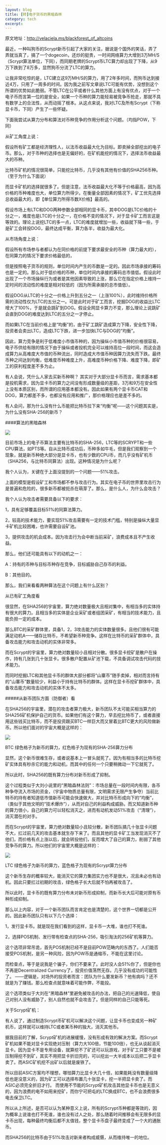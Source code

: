```yaml
---
layout: blog
title: [转]电子货币的黑暗森林
category: tech
excerpt: 
---
```

原文地址：<a href="http://velaciela.ms/blackforest_of_altcoins" target="_blank">http://velaciela.ms/blackforest_of_altcoins</a>

最近，一种叫狗币的Scrypt新币引起了大家的关注，据说是个国外的笑话，弄了弄就当真了，搞了一个dogecoin，还炒的挺贵，一时间网络算力大增到3万MH/S（Scrypt算法单位，下同），而同期老牌的Scrypt币LTC算力却出现了下降，从9万下跌到了8万多，显然狗币分流了LTC的算力。

让我非常吃惊的是，LTC建立这9万MH/S的算力，用了2年多时间，而狗币达到接近4万，只用了一周多的时间。因为我之前写文章说LTC可能有优势，没想到这个所谓的优势如此脆弱。不管LTC在公平或者什么其他方面上有没有优点，对于一个电子币而言第一位的是安全，如果一个币种的算力能轻易被竞争币抢走，那就不具有数学上的合法性，从而动摇了根本。从这点来说，我对LTC及所有Scrypt（下称显卡币，下同）产生了一些怀疑。

下面我尝试从算力分布和算法对币种竞争的作用分析这个问题。（均指POW，下同）

从矿工角度上说：

假设所有矿工都是经济理性人，以法币收益最大化为目标。即卖掉全部挖出的电子币。那么，对于币种的选择也是无偏好的，在矿机能挖的情况下，选择法币收益最大的币种。

比特币矿机的情况很简单，只能挖比特币，几乎没有其他有价值的SHA256币种。（至于为什么下面说）

而显卡矿机的选择就很多了。但是注意，法币收益最大化不等于价格最高，因为高价格的币种难度也大，单位算力所得少。在衡量全部因素的情况下，矿工优先选择总收益最大的，即【单位算力所得币数X价格】最高的。

假设市场上有LTC和DOG两种参数全部相同的显卡币，其中DOG是LTC价格的十分之一，难度也是LTC的十分之一，在价格不变的情况下，对于显卡矿工而言这是等效的。理论上说挖LTC的多一点，LTC的难度就增加一些，收益就下降一些，于是矿工会转投DOG，最终达成平衡，算力各半，收益为最大化。

从市场角度上说：

假设所有市场参与者都认为在同价格的前提下要求最安全的币种（算力最大的），在同算力的情况下要求价格最低的，

但是按照电子货币的规则，单位时间内产生的币数是一定的。因此市场承接的筹码也是一定的。那么对于低价格的币种，单位时间内承接的筹码总市值低。假设此时出现了一个市场操纵行为或者是其他因素导致的上涨，那么它在指定价格上维持一定时间的流动性的难度是相对较低的（因为所需承接的总市值低）。

假设DOG从LTC的十分之一价格上升到五分之一（上涨100%），此时维持价格所需的流动性仅为LTC的五分之一。可是此时对于矿工而言，挖掘DOG的收益比LTC增大了100%，于是就会跳矿到DOG。假设全网显卡算力不变，那么理论上说跳矿会直到DOG的难度达到LTC的五分之一才停止。

而如果LTC在当前价格上是“均衡”的，由于矿工跳矿造成算力下降，安全性下降，投资者会卖出LTC，造成LTC下跌，进一步加快LTC与DOG的“均衡”。

因此，算力竞争是利于低难度小市值币种的，因为操纵小市值币种的价格很容易，电子币供给有限的情况下由于操纵或者投机完全可以维持高位一段时间，而这会造成算力从高难度大市值的币种流出，同时造成大市值币种因算力流失而下跌。最终币种之间达到均衡，低难度币种难度上升，高难度币种价格下降、难度下降，即矿工的获利程度差不多为止。

有人会说，凭什么人家去买新币种啊？ 其实对于大部分显卡币而言，需求基本都是投机需求，因为显卡币的算力之间没有形成数量级的差距，3万和9万在安全性上没有本质区别，而所谓的应用基本都没有。因此如果有两个显卡币CAT和DOG，算力都差不多，也都没有应用和推广，那价格理应也是差不多的。

有人会问，那为什么没有什么币能把比特币拉下来“均衡”呢——这个问题其实是，为什么没有SHA-256的新币？

 

####算法的黑暗森林

<img src="http://www.neverwow.com/wp-content/uploads/2013/12/bf.jpg" />

目前市场上的电子币算法主要有比特币的SHA-256，LTC等的SCRYPT和一些CPU算法，如PTS等。自从比特币成功后，币种多如牛毛，但是我们观察到一个现象，就是新币种绝大部分是显卡币，也有少数的CPU币，而几乎没有矿机币（SHA256，与比特币同算法）出现。这种情况是为什么呢？

我个人认为，关键在于上面没提到的一个问题——51%攻击。

上面的模型是假设矿工和市场都不参与攻击行为。其实在电子币的世界里攻击行为是普遍和危险的，很多新币都被扼杀在萌芽了。那么，是什么人，为什么会攻击？

我个人认为攻击者需要具备以下的要求：

1，具有足够覆盖目标51%的同算法算力。

2，较高的技术能力，要实现51%攻击需要有一定的技术门槛，特别是操纵大量显卡矿机比较困难，也许需要自设矿池。

3，提供攻击的机会成本。因为攻击行为会中断当前采矿，浪费成本且不产生收益。

那么，他们还可能具有以下的动机之一：

A：持有的币种与目标币种存在竞争，目标威胁自己存币的利益。

B：其他目的。

那么，我们来看看两种算法在这个问题上有什么区别？

从已有矿工角度看

很显然，在SHA256的宇宙里，算力绝对数量极大且相对集中，有相当多的实体持有很大的算力。且相当多的实体是企业采矿或者组团采矿，有相当的技术能力，且能负担一定的成本。

那么BTC的采矿群体里，具备1，2，3攻击能力的实体数量很多。且他们很有可能满足动机A——储存比特币，不希望新币种竞争。这样在比特币的采矿群体中，具备攻击能力和攻击动机的实体非常多。

而在Scrypt的宇宙里，算力绝对数量较小且相对分散。很多显卡挖矿是散户在操作，持有几张到几十张显卡。很多散户配置从矿池下载，不具备调试攻击代码的技术能力。

而同时挖掘LTC和其他显卡币的群体大部分都将“山寨币”随手卖掉，相对而言持有的“山寨币”数量较少，利益小于持有比特币的群体。这样在显卡币挖矿群体中，具备攻击能力和攻击动机的实体不太多。

#####从新币团队方面（防御者）看

在SHA256的宇宙里，潜在的攻击者算力极大，新币团队不太可能买相当算力的SHA256矿机保护自己的货币。如果他们有这个算力，早去挖比特币了，或者直接用这些钱买比特币，而不是投资跟买BTC一样巨大而又冒着比BTC更大的风险做新币。所以他们面对的宇宙大概是这样的：

<img src="http://www.neverwow.com/wp-content/uploads/2013/12/BTC.png" />

BTC 绿色格子为新币的算力，红色格子为现有的SHA-256算力分布

 

显然，这个新币很难生存，或者说基本上一冒头就死了。因为有相当多的比特币挖矿实体具有秒杀它的能力和动机，而其中的任何一个只要稍微动一下它就死了。

所以此时，SHA256的既有算力分布对新币形成了抑制。

这个过程类似于大刘小说里的“黑暗森林法则”：市场总量在一段时间内有限，各币种争夺流入市场的资金，（宇宙中物质总量有限，文明需求无限产生争夺）当前比特币的持有者知道低市值新币可能会快速做大，并对比特币形成向下的“均衡”，（类似于其他文明的“技术爆炸”），从而对自己的利益构成威胁。而又知道新币种的算力很小，自己的算力可以轻松消灭之，进而有动机发动51%攻击（“清理”），消灭潜在的对手。

 

而在Scrypt的宇宙里，算力绝对数量较小且较分散，新币团队搞几十张显卡问题不大，扛过前几天的攻击基本就生存下来了。而且其他的显卡矿工当发现消灭不了他们，而价格有点上涨以后，就会转投他们，反而增大了自己的算力，削弱了其他竞争币的算力。所以他们的宇宙里大概是这样的：

<img src="http://www.neverwow.com/wp-content/uploads/2013/12/LTC.png" />

LTC 绿色格子为新币的算力，蓝色格子为现有的Scrypt算力分布

 

这个新币生存的概率较大，能消灭它的算力集团实力也不是很大，况且未必也有动机。因此只要扛过初期的攻击，绿色格子长大后就不怕再被攻击了。

所以此时，显卡币的既有算力分布未对新币形成抑制，而新币长大后可能对原有币种形成抑制。

 

那么以上内容，对于一个新币团队而言肯定也是清楚的，这个世界一切都是公开的。因此新币团队只有以下几个选择：

1，发行显卡币。就是现在我们看到的这样，显卡币一大堆，谁也打不死谁。

2，选择POS机制、发行带有检查点的SHA-256，吸引淘汰的256矿机等算力。

这个选项非常吊诡，首先POS机制已经不是目前POW范畴内的东西了。人们能否接受POS机制，是另一种风险，因为POW币是通缩币，不能在这里讨论。

而检查点，等于是说我是个骗子，你们不要来了。此时没人会51%你了，但是你也不再是Decentralized Currency了，投资价值荡然无存。几乎没有成功的可能性了。 ——逻辑是，对场外的投资者而言：团队为什么要发新币？他有病吗？还不就是为了赚钱。那么检查点就意味着可能作弊，不能投。

这个选项类似于大刘在“黑暗森林”里避免被攻击的办法，把自己的光速降低，使自己对别人没有威胁了，别人自然也就不会攻击了。但是同样的自己只能等死。

 

关于Scrypt矿机：

有人说了，通过制造Scrypt币矿机可以解决这个问题，让显卡币也变成另一种矿机币，这样就可以维持LTC或者某币种的独大，消灭其他币。

据我目前的了解，Scrypt矿机的进展缓慢，没有形成有效的解决方案。而Scrypt矿机如果不能对显卡实现绝对压制（算力大100倍，节能100倍），也无从谈起消灭显卡。因为显卡不是专用设备，就算挖不了矿还可以玩游戏，对于矿工只要不是被压制得挖不到矿，其实不用把显卡折旧完的，可以挖出一大半成本以后把二手显卡卖了。而ASIC矿机挖不出矿以后就是废铁了。

所以目前ASIC方案均不理想，哪怕算力比显卡大几十倍，如果能耗没有数量级降低也是没意义的，因为矿工可以选择布置几十张显卡，挖一半把显卡卖了。而ASIC必须完全折旧才行。 而使用不节能的Scrypt矿机攻击其他显卡币也是无意义的，因为浪费的电不如用来挖矿，而你宁可把屯的LTC换成BTC，也不会浪费很多电去保卫LTC。

 

所以从上所述，是否可以认为某种意义上说，所有的Scrypt币种都是等效的，因为概率上说谁也打不死谁，谁也没有过人之处，那么随着时间推移会有无限多的显卡币出现，每种最终均衡后都不太值钱，整个显卡币盘子最终变成了一个大的通胀币。

而SHA256的比特币由于51%攻击对新来者构成威慑，从而维持唯一的地位。
